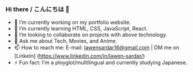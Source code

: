### Hi there / こんにちは 👋



- 🔭 I’m currently working on my portfolio website.
- 🌱 I’m currently learning HTML, CSS, JavaScript, React.
- 👯 I’m looking to collaborate on projects with above technology.
- 💬 Ask me about Tech, Movies, and Anime.
- 📫 How to reach me: E-mail: lawensardar16@gmail.com | DM me on  [LinkeIn] (https://www.linkedin.com/in/lawen-sardar/)
- ⚡ Fun fact: I'm  a ployglot/multilingual and currently studying Japanese.

